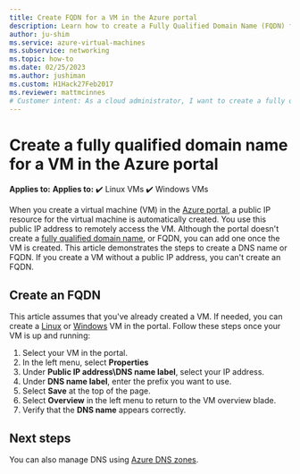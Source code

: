 ```yaml
---
title: Create FQDN for a VM in the Azure portal
description: Learn how to create a Fully Qualified Domain Name (FQDN) for a virtual machine in the Azure portal.
author: ju-shim
ms.service: azure-virtual-machines
ms.subservice: networking
ms.topic: how-to
ms.date: 02/25/2023
ms.author: jushiman
ms.custom: H1Hack27Feb2017
ms.reviewer: mattmcinnes
# Customer intent: As a cloud administrator, I want to create a fully qualified domain name for my virtual machine, so that I can access it remotely using a user-friendly address.
---
```

# Create a fully qualified domain name for a VM in the Azure portal

**Applies to:** **Applies to:** :heavy_check_mark: Linux VMs :heavy_check_mark: Windows VMs

When you create a virtual machine (VM) in the [Azure portal](https://portal.azure.com), a public IP resource for the virtual machine is automatically created. You use this public IP address to remotely access the VM. Although the portal doesn't create a [fully qualified domain name](https://en.wikipedia.org/wiki/Fully_qualified_domain_name), or FQDN, you can add one once the VM is created. This article demonstrates the steps to create a DNS name or FQDN. If you create a VM without a public IP address, you can't create an FQDN.

## Create an FQDN
This article assumes that you've already created a VM. If needed, you can create a [Linux](./linux/quick-create-portal.md) or [Windows](./windows/quick-create-portal.md) VM in the portal. Follow these steps once your VM is up and running:


1. Select your VM in the portal. 
1. In the left menu, select **Properties**
1. Under **Public IP address\DNS name label**, select your IP address.
2. Under **DNS name label**, enter the prefix you want to use.
3. Select **Save** at the top of the page.
4. Select **Overview** in the left menu to return to the VM overview blade.
5. Verify that the **DNS name** appears correctly. 

## Next steps

You can also manage DNS using [Azure DNS zones](/azure/dns/dns-getstarted-portal).

